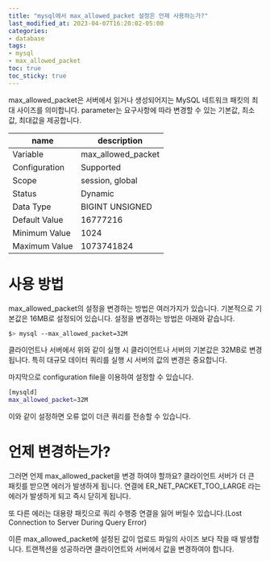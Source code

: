 ```yaml
---
title: "mysql에서 max_allowed_packet 설정은 언제 사용하는가?"
last_modified_at: 2023-04-07T16:20:02-05:00
categories:
- database
tags:
- mysql
- max_allowed_packet
toc: true
toc_sticky: true
---
```


max_allowed_packet은 서버에서 읽거나 생성되어지는 MySQL 네트워크 패킷의 최대 사이즈를 의미합니다.
parameter는 요구사항에 따라 변경할 수 있는 기본값, 최소값, 최대값을 제공합니다.

| name | description |
|--|--|
| Variable | max_allowed_packet |
| Configuration | Supported |
| Scope | session, global |
| Status | Dynamic |
| Data Type | BIGINT UNSIGNED |
| Default Value | 16777216 |
| Minimum Value | 1024 |
| Maximum Value | 1073741824 |

# 사용 방법

max_allowed_packet의 설정을 변경하는 방법은 여러가지가 있습니다. 
기본적으로 기본값은 16MB로 설정되어 있습니다.
설정을 변경하는 방법은 아래와 같습니다.

```bash
$> mysql --max_allowed_packet=32M
```

클라이언트나 서버에서 위와 같이 실행 시 클라이언트나 서버의 기본값은 32MB로 변경됩니다.
특히 대규모 데이터 쿼리를 실행 시 서버의 값의 변경은 중요합니다.

마지막으로 configuration file을 이용하여 설정할 수 있습니다.

```bash
[mysqld]
max_allowed_packet=32M
```

이와 같이 설정하면 오류 없이 더큰 쿼리를 전송할 수 있습니다.

# 언제 변경하는가?

그러면 언제 max_allowed_packet을 변경 하여야 할까요?
클라이언트 서버가 더 큰 패킷를 받으면 에러가 발생하게 됩니다.
연결에 ER_NET_PACKET_TOO_LARGE 라는 에러가 발생하게 되고 즉시 닫히게 됩니다.

또 다른 에러는 대용량 패킷으로 쿼리 수행중 연결을 잃어 버릴수 있습니다.(Lost Connection to Server During Query Error)

이른 max_allowed_packet에 설정된 값이 업로드 파일의 사이즈 보다 작을 때 발생합니다.
트랜젝션을 성공하라면 클라이언트와 서버에서 값을 변경하여야 합니다.
